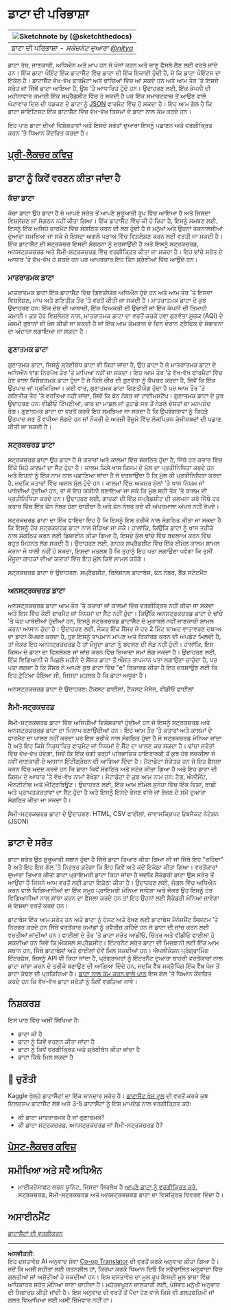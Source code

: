 <!--
CO_OP_TRANSLATOR_METADATA:
{
  "original_hash": "356d12cffc3125db133a2d27b827a745",
  "translation_date": "2025-08-27T17:19:37+00:00",
  "source_file": "1-Introduction/03-defining-data/README.md",
  "language_code": "pa"
}
-->
# ਡਾਟਾ ਦੀ ਪਰਿਭਾਸ਼ਾ

|![ Sketchnote by [(@sketchthedocs)](https://sketchthedocs.dev) ](../../sketchnotes/03-DefiningData.png)|
|:---:|
|ਡਾਟਾ ਦੀ ਪਰਿਭਾਸ਼ਾ - _ਸਕੇਚਨੋਟ ਦੁਆਰਾ [@nitya](https://twitter.com/nitya)_ |

ਡਾਟਾ ਤੱਥ, ਜਾਣਕਾਰੀ, ਅਧਿਐਨ ਅਤੇ ਮਾਪ ਹਨ ਜੋ ਖੋਜਾਂ ਕਰਨ ਅਤੇ ਜਾਣੂ ਫੈਸਲੇ ਲੈਣ ਲਈ ਵਰਤੇ ਜਾਂਦੇ ਹਨ। ਇੱਕ ਡਾਟਾ ਪੌਇੰਟ ਇੱਕ ਡਾਟਾਸੈੱਟ ਵਿੱਚ ਡਾਟਾ ਦੀ ਇੱਕ ਇਕਾਈ ਹੁੰਦੀ ਹੈ, ਜੋ ਕਿ ਡਾਟਾ ਪੌਇੰਟਸ ਦਾ ਇਕੱਠ ਹੈ। ਡਾਟਾਸੈੱਟ ਵੱਖ-ਵੱਖ ਫਾਰਮੈਟਾਂ ਅਤੇ ਢਾਂਚਿਆਂ ਵਿੱਚ ਆ ਸਕਦੇ ਹਨ ਅਤੇ ਆਮ ਤੌਰ 'ਤੇ ਇਸਦੇ ਸਰੋਤ ਜਾਂ ਜਿੱਥੋਂ ਡਾਟਾ ਆਇਆ ਹੈ, ਉਸ 'ਤੇ ਆਧਾਰਿਤ ਹੁੰਦੇ ਹਨ। ਉਦਾਹਰਣ ਲਈ, ਇੱਕ ਕੰਪਨੀ ਦੀ ਮਹੀਨਾਵਾਰ ਕਮਾਈ ਇੱਕ ਸਪ੍ਰੈਡਸ਼ੀਟ ਵਿੱਚ ਹੋ ਸਕਦੀ ਹੈ ਪਰ ਇੱਕ ਸਮਾਰਟਵਾਚ ਤੋਂ ਆਉਣ ਵਾਲੇ ਘੰਟਾਵਾਰ ਦਿਲ ਦੀ ਧੜਕਣ ਦੇ ਡਾਟਾ ਨੂੰ [JSON](https://stackoverflow.com/a/383699) ਫਾਰਮੈਟ ਵਿੱਚ ਹੋ ਸਕਦਾ ਹੈ। ਇਹ ਆਮ ਗੱਲ ਹੈ ਕਿ ਡਾਟਾ ਸਾਇੰਟਿਸਟ ਇੱਕ ਡਾਟਾਸੈੱਟ ਵਿੱਚ ਵੱਖ-ਵੱਖ ਕਿਸਮਾਂ ਦੇ ਡਾਟਾ ਨਾਲ ਕੰਮ ਕਰਦੇ ਹਨ।

ਇਹ ਪਾਠ ਡਾਟਾ ਦੀਆਂ ਵਿਸ਼ੇਸ਼ਤਾਵਾਂ ਅਤੇ ਇਸਦੇ ਸਰੋਤਾਂ ਦੁਆਰਾ ਇਸਨੂੰ ਪਛਾਣਨ ਅਤੇ ਵਰਗੀਕ੍ਰਿਤ ਕਰਨ 'ਤੇ ਧਿਆਨ ਕੇਂਦਰਿਤ ਕਰਦਾ ਹੈ।

## [ਪ੍ਰੀ-ਲੈਕਚਰ ਕਵਿਜ਼](https://purple-hill-04aebfb03.1.azurestaticapps.net/quiz/4)

## ਡਾਟਾ ਨੂੰ ਕਿਵੇਂ ਵਰਣਨ ਕੀਤਾ ਜਾਂਦਾ ਹੈ

### ਕੱਚਾ ਡਾਟਾ  
ਕੱਚਾ ਡਾਟਾ ਉਹ ਡਾਟਾ ਹੈ ਜੋ ਆਪਣੇ ਸਰੋਤ ਤੋਂ ਆਪਣੇ ਸ਼ੁਰੂਆਤੀ ਰੂਪ ਵਿੱਚ ਆਇਆ ਹੈ ਅਤੇ ਜਿਸਦਾ ਵਿਸ਼ਲੇਸ਼ਣ ਜਾਂ ਸੰਗਠਨ ਨਹੀਂ ਕੀਤਾ ਗਿਆ। ਇੱਕ ਡਾਟਾਸੈੱਟ ਵਿੱਚ ਕੀ ਹੋ ਰਿਹਾ ਹੈ, ਇਸਨੂੰ ਸਮਝਣ ਲਈ, ਇਸਨੂੰ ਇੱਕ ਅਜਿਹੇ ਫਾਰਮੈਟ ਵਿੱਚ ਸੰਗਠਿਤ ਕਰਨ ਦੀ ਲੋੜ ਹੁੰਦੀ ਹੈ ਜੋ ਮਨੁੱਖਾਂ ਅਤੇ ਉਹਨਾਂ ਤਕਨਾਲੋਜੀਆਂ ਦੁਆਰਾ ਸਮਝਿਆ ਜਾ ਸਕੇ ਜੋ ਇਸਦਾ ਅਗਲੇ ਪੜਾਅ ਵਿੱਚ ਵਿਸ਼ਲੇਸ਼ਣ ਕਰਨ ਲਈ ਵਰਤੀ ਜਾ ਸਕਦੀ ਹੈ। ਇੱਕ ਡਾਟਾਸੈੱਟ ਦੀ ਸਟ੍ਰਕਚਰ ਇਸਦੀ ਸੰਗਠਨਾ ਨੂੰ ਦਰਸਾਉਂਦੀ ਹੈ ਅਤੇ ਇਸਨੂੰ ਸਟ੍ਰਕਚਰਡ, ਅਨਸਟ੍ਰਕਚਰਡ ਅਤੇ ਸੈਮੀ-ਸਟ੍ਰਕਚਰਡ ਵਿੱਚ ਵਰਗੀਕ੍ਰਿਤ ਕੀਤਾ ਜਾ ਸਕਦਾ ਹੈ। ਇਹ ਢਾਂਚੇ ਸਰੋਤ ਦੇ ਆਧਾਰ 'ਤੇ ਵੱਖ-ਵੱਖ ਹੋ ਸਕਦੇ ਹਨ ਪਰ ਆਖਰਕਾਰ ਇਹ ਤਿੰਨ ਸ਼੍ਰੇਣੀਆਂ ਵਿੱਚ ਆਉਂਦੇ ਹਨ।

### ਮਾਤਰਾਤਮਕ ਡਾਟਾ  
ਮਾਤਰਾਤਮਕ ਡਾਟਾ ਇੱਕ ਡਾਟਾਸੈੱਟ ਵਿੱਚ ਗਿਣਤੀਯੋਗ ਅਧਿਐਨ ਹੁੰਦੇ ਹਨ ਅਤੇ ਆਮ ਤੌਰ 'ਤੇ ਇਸਦਾ ਵਿਸ਼ਲੇਸ਼ਣ, ਮਾਪ ਅਤੇ ਗਣਿਤੀਕ ਤੌਰ 'ਤੇ ਵਰਤੋਂ ਕੀਤੀ ਜਾ ਸਕਦੀ ਹੈ। ਮਾਤਰਾਤਮਕ ਡਾਟਾ ਦੇ ਕੁਝ ਉਦਾਹਰਣ ਹਨ: ਇੱਕ ਦੇਸ਼ ਦੀ ਆਬਾਦੀ, ਇੱਕ ਵਿਅਕਤੀ ਦੀ ਉਚਾਈ ਜਾਂ ਇੱਕ ਕੰਪਨੀ ਦੀ ਤਿਮਾਹੀ ਕਮਾਈ। ਕੁਝ ਹੋਰ ਵਿਸ਼ਲੇਸ਼ਣ ਨਾਲ, ਮਾਤਰਾਤਮਕ ਡਾਟਾ ਦਾ ਵਰਤੋਂ ਕਰਕੇ ਹਵਾ ਗੁਣਵੱਤਾ ਸੂਚਕ (AQI) ਦੇ ਮੌਸਮੀ ਰੁਝਾਨਾਂ ਦੀ ਖੋਜ ਕੀਤੀ ਜਾ ਸਕਦੀ ਹੈ ਜਾਂ ਇੱਕ ਆਮ ਕੰਮਕਾਜ ਦੇ ਦਿਨ ਦੌਰਾਨ ਟ੍ਰੈਫਿਕ ਦੇ ਸੰਭਾਵਨਾ ਦਾ ਅੰਦਾਜ਼ਾ ਲਗਾਇਆ ਜਾ ਸਕਦਾ ਹੈ।

### ਗੁਣਾਤਮਕ ਡਾਟਾ  
ਗੁਣਾਤਮਕ ਡਾਟਾ, ਜਿਸਨੂੰ ਸ਼੍ਰੇਣੀਬੱਧ ਡਾਟਾ ਵੀ ਕਿਹਾ ਜਾਂਦਾ ਹੈ, ਉਹ ਡਾਟਾ ਹੈ ਜੋ ਮਾਤਰਾਤਮਕ ਡਾਟਾ ਦੇ ਅਧਿਐਨ ਵਾਂਗ ਨਿਰਪੱਖ ਤੌਰ 'ਤੇ ਮਾਪਿਆ ਨਹੀਂ ਜਾ ਸਕਦਾ। ਇਹ ਆਮ ਤੌਰ 'ਤੇ ਵੱਖ-ਵੱਖ ਫਾਰਮੈਟਾਂ ਵਿੱਚ ਹੋਣ ਵਾਲਾ ਵਿਸ਼ੇਸ਼ਤਮਕ ਡਾਟਾ ਹੁੰਦਾ ਹੈ ਜੋ ਕਿਸੇ ਚੀਜ਼ ਦੀ ਗੁਣਵੱਤਾ ਨੂੰ ਕੈਪਚਰ ਕਰਦਾ ਹੈ, ਜਿਵੇਂ ਕਿ ਇੱਕ ਉਤਪਾਦ ਜਾਂ ਪ੍ਰਕਿਰਿਆ। ਕਈ ਵਾਰ, ਗੁਣਾਤਮਕ ਡਾਟਾ ਗਿਣਤੀਯੋਗ ਹੁੰਦਾ ਹੈ ਪਰ ਆਮ ਤੌਰ 'ਤੇ ਗਣਿਤੀਕ ਤੌਰ 'ਤੇ ਵਰਤਿਆ ਨਹੀਂ ਜਾਂਦਾ, ਜਿਵੇਂ ਕਿ ਫੋਨ ਨੰਬਰ ਜਾਂ ਟਾਈਮਸਟੈਂਪ। ਗੁਣਾਤਮਕ ਡਾਟਾ ਦੇ ਕੁਝ ਉਦਾਹਰਣ ਹਨ: ਵੀਡੀਓ ਟਿੱਪਣੀਆਂ, ਕਾਰ ਦਾ ਮਾਡਲ ਜਾਂ ਤੁਹਾਡੇ ਸਭ ਤੋਂ ਨੇੜਲੇ ਦੋਸਤਾਂ ਦਾ ਮਨਪਸੰਦ ਰੰਗ। ਗੁਣਾਤਮਕ ਡਾਟਾ ਦਾ ਵਰਤੋਂ ਕਰਕੇ ਇਹ ਸਮਝਿਆ ਜਾ ਸਕਦਾ ਹੈ ਕਿ ਉਪਭੋਗਤਾਵਾਂ ਨੂੰ ਕਿਹੜੇ ਉਤਪਾਦ ਸਭ ਤੋਂ ਵਧੀਆ ਲੱਗਦੇ ਹਨ ਜਾਂ ਨੌਕਰੀ ਦੇ ਅਰਜ਼ੀ ਰੈਜ਼ੂਮੇ ਵਿੱਚ ਲੋਕਪ੍ਰਿਯ ਕੁੰਜੀਸ਼ਬਦਾਂ ਦੀ ਪਛਾਣ ਕੀਤੀ ਜਾ ਸਕਦੀ ਹੈ।

### ਸਟ੍ਰਕਚਰਡ ਡਾਟਾ  
ਸਟ੍ਰਕਚਰਡ ਡਾਟਾ ਉਹ ਡਾਟਾ ਹੈ ਜੋ ਕਤਾਰਾਂ ਅਤੇ ਕਾਲਮਾਂ ਵਿੱਚ ਸੰਗਠਿਤ ਹੁੰਦਾ ਹੈ, ਜਿੱਥੇ ਹਰ ਕਤਾਰ ਵਿੱਚ ਇੱਕੋ ਜਿਹੇ ਕਾਲਮਾਂ ਦਾ ਸੈੱਟ ਹੁੰਦਾ ਹੈ। ਕਾਲਮ ਕਿਸੇ ਖਾਸ ਕਿਸਮ ਦੇ ਮੁੱਲ ਦਾ ਪ੍ਰਤੀਨਿਧਿਤਾ ਕਰਦੇ ਹਨ ਅਤੇ ਇਹਨਾਂ ਨੂੰ ਇੱਕ ਨਾਮ ਨਾਲ ਪਛਾਣਿਆ ਜਾਂਦਾ ਹੈ ਜੋ ਦਰਸਾਉਂਦਾ ਹੈ ਕਿ ਮੁੱਲ ਕੀ ਪ੍ਰਤੀਨਿਧਿਤਾ ਕਰਦਾ ਹੈ, ਜਦਕਿ ਕਤਾਰਾਂ ਵਿੱਚ ਅਸਲ ਮੁੱਲ ਹੁੰਦੇ ਹਨ। ਕਾਲਮਾਂ ਵਿੱਚ ਅਕਸਰ ਮੁੱਲਾਂ 'ਤੇ ਖਾਸ ਨਿਯਮ ਜਾਂ ਪਾਬੰਦੀਆਂ ਹੁੰਦੀਆਂ ਹਨ, ਤਾਂ ਜੋ ਇਹ ਯਕੀਨੀ ਬਣਾਇਆ ਜਾ ਸਕੇ ਕਿ ਮੁੱਲ ਸਹੀ ਤੌਰ 'ਤੇ ਕਾਲਮ ਦੀ ਪ੍ਰਤੀਨਿਧਿਤਾ ਕਰਦੇ ਹਨ। ਉਦਾਹਰਣ ਲਈ, ਗਾਹਕਾਂ ਦੀ ਇੱਕ ਸਪ੍ਰੈਡਸ਼ੀਟ ਦੀ ਕਲਪਨਾ ਕਰੋ ਜਿੱਥੇ ਹਰ ਕਤਾਰ ਵਿੱਚ ਇੱਕ ਫੋਨ ਨੰਬਰ ਹੋਣਾ ਚਾਹੀਦਾ ਹੈ ਅਤੇ ਫੋਨ ਨੰਬਰ ਕਦੇ ਵੀ ਅੱਖਰਮਾਲਾ ਅੱਖਰ ਨਹੀਂ ਰੱਖਦੇ। 

ਸਟ੍ਰਕਚਰਡ ਡਾਟਾ ਦਾ ਇੱਕ ਫਾਇਦਾ ਇਹ ਹੈ ਕਿ ਇਸਨੂੰ ਇਸ ਤਰੀਕੇ ਨਾਲ ਸੰਗਠਿਤ ਕੀਤਾ ਜਾ ਸਕਦਾ ਹੈ ਕਿ ਇਸਨੂੰ ਹੋਰ ਸਟ੍ਰਕਚਰਡ ਡਾਟਾ ਨਾਲ ਜੋੜਿਆ ਜਾ ਸਕੇ। ਹਾਲਾਂਕਿ, ਕਿਉਂਕਿ ਡਾਟਾ ਨੂੰ ਖਾਸ ਤਰੀਕੇ ਨਾਲ ਸੰਗਠਿਤ ਕਰਨ ਲਈ ਡਿਜ਼ਾਈਨ ਕੀਤਾ ਗਿਆ ਹੈ, ਇਸਦੇ ਕੁੱਲ ਢਾਂਚੇ ਵਿੱਚ ਬਦਲਾਅ ਕਰਨ ਵਿੱਚ ਬਹੁਤ ਮਿਹਨਤ ਲੱਗ ਸਕਦੀ ਹੈ। ਉਦਾਹਰਣ ਲਈ, ਗਾਹਕ ਸਪ੍ਰੈਡਸ਼ੀਟ ਵਿੱਚ ਇੱਕ ਈਮੇਲ ਕਾਲਮ ਸ਼ਾਮਲ ਕਰਨਾ ਜੋ ਖਾਲੀ ਨਹੀਂ ਹੋ ਸਕਦਾ, ਇਸਦਾ ਮਤਲਬ ਹੈ ਕਿ ਤੁਹਾਨੂੰ ਇਹ ਪਤਾ ਲਗਾਉਣਾ ਪਵੇਗਾ ਕਿ ਤੁਸੀਂ ਮੌਜੂਦਾ ਗਾਹਕਾਂ ਦੀਆਂ ਕਤਾਰਾਂ ਵਿੱਚ ਇਹ ਮੁੱਲ ਕਿਵੇਂ ਸ਼ਾਮਲ ਕਰੋਗੇ।

ਸਟ੍ਰਕਚਰਡ ਡਾਟਾ ਦੇ ਉਦਾਹਰਣ: ਸਪ੍ਰੈਡਸ਼ੀਟ, ਰਿਲੇਸ਼ਨਲ ਡਾਟਾਬੇਸ, ਫੋਨ ਨੰਬਰ, ਬੈਂਕ ਸਟੇਟਮੈਂਟ

### ਅਨਸਟ੍ਰਕਚਰਡ ਡਾਟਾ  
ਅਨਸਟ੍ਰਕਚਰਡ ਡਾਟਾ ਆਮ ਤੌਰ 'ਤੇ ਕਤਾਰਾਂ ਜਾਂ ਕਾਲਮਾਂ ਵਿੱਚ ਵਰਗੀਕ੍ਰਿਤ ਨਹੀਂ ਕੀਤਾ ਜਾ ਸਕਦਾ ਅਤੇ ਇਸ ਵਿੱਚ ਕੋਈ ਫਾਰਮੈਟ ਜਾਂ ਨਿਯਮਾਂ ਦਾ ਸੈੱਟ ਨਹੀਂ ਹੁੰਦਾ। ਕਿਉਂਕਿ ਅਨਸਟ੍ਰਕਚਰਡ ਡਾਟਾ ਦੇ ਢਾਂਚੇ 'ਤੇ ਘੱਟ ਪਾਬੰਦੀਆਂ ਹੁੰਦੀਆਂ ਹਨ, ਇਸਨੂੰ ਸਟ੍ਰਕਚਰਡ ਡਾਟਾਸੈੱਟ ਦੇ ਮੁਕਾਬਲੇ ਨਵੀਂ ਜਾਣਕਾਰੀ ਸ਼ਾਮਲ ਕਰਨਾ ਆਸਾਨ ਹੁੰਦਾ ਹੈ। ਉਦਾਹਰਣ ਲਈ, ਜੇਕਰ ਇੱਕ ਸੈਂਸਰ ਜੋ ਹਰ 2 ਮਿੰਟ ਬਾਅਦ ਵਾਤਾਵਰਣ ਦਬਾਅ ਦਾ ਡਾਟਾ ਕੈਪਚਰ ਕਰਦਾ ਹੈ, ਹੁਣ ਇਸਨੂੰ ਤਾਪਮਾਨ ਮਾਪਣ ਅਤੇ ਰਿਕਾਰਡ ਕਰਨ ਦੀ ਅਪਡੇਟ ਮਿਲਦੀ ਹੈ, ਤਾਂ ਜੇਕਰ ਇਹ ਅਨਸਟ੍ਰਕਚਰਡ ਹੈ ਤਾਂ ਮੌਜੂਦਾ ਡਾਟਾ ਨੂੰ ਬਦਲਣ ਦੀ ਲੋੜ ਨਹੀਂ ਹੁੰਦੀ। ਹਾਲਾਂਕਿ, ਇਸ ਕਿਸਮ ਦੇ ਡਾਟਾ ਦਾ ਵਿਸ਼ਲੇਸ਼ਣ ਜਾਂ ਜਾਂਚ ਕਰਨ ਵਿੱਚ ਜ਼ਿਆਦਾ ਸਮਾਂ ਲੱਗ ਸਕਦਾ ਹੈ। ਉਦਾਹਰਣ ਲਈ, ਇੱਕ ਵਿਗਿਆਨੀ ਜੋ ਪਿਛਲੇ ਮਹੀਨੇ ਦੇ ਸੈਂਸਰ ਡਾਟਾ ਤੋਂ ਔਸਤ ਤਾਪਮਾਨ ਪਤਾ ਲਗਾਉਣਾ ਚਾਹੁੰਦਾ ਹੈ, ਪਰ ਪਤਾ ਲਗਦਾ ਹੈ ਕਿ ਸੈਂਸਰ ਨੇ ਆਪਣੇ ਕੁਝ ਡਾਟਾ ਵਿੱਚ "e" ਰਿਕਾਰਡ ਕੀਤਾ ਹੈ ਇਹ ਦਰਸਾਉਣ ਲਈ ਕਿ ਇਹ ਟੁੱਟਿਆ ਹੋਇਆ ਸੀ, ਜਿਸਦਾ ਮਤਲਬ ਹੈ ਕਿ ਡਾਟਾ ਅਧੂਰਾ ਹੈ।

ਅਨਸਟ੍ਰਕਚਰਡ ਡਾਟਾ ਦੇ ਉਦਾਹਰਣ: ਟੈਕਸਟ ਫਾਈਲਾਂ, ਟੈਕਸਟ ਮੈਸੇਜ, ਵੀਡੀਓ ਫਾਈਲਾਂ

### ਸੈਮੀ-ਸਟ੍ਰਕਚਰਡ  
ਸੈਮੀ-ਸਟ੍ਰਕਚਰਡ ਡਾਟਾ ਵਿੱਚ ਅਜਿਹੀਆਂ ਵਿਸ਼ੇਸ਼ਤਾਵਾਂ ਹੁੰਦੀਆਂ ਹਨ ਜੋ ਇਸਨੂੰ ਸਟ੍ਰਕਚਰਡ ਅਤੇ ਅਨਸਟ੍ਰਕਚਰਡ ਡਾਟਾ ਦਾ ਮਿਲਾਪ ਬਣਾਉਂਦੀਆਂ ਹਨ। ਇਹ ਆਮ ਤੌਰ 'ਤੇ ਕਤਾਰਾਂ ਅਤੇ ਕਾਲਮਾਂ ਦੇ ਫਾਰਮੈਟ ਦਾ ਪਾਲਣ ਨਹੀਂ ਕਰਦਾ ਪਰ ਇਸ ਤਰੀਕੇ ਨਾਲ ਸੰਗਠਿਤ ਹੁੰਦਾ ਹੈ ਜੋ ਸਟ੍ਰਕਚਰਡ ਮੰਨਿਆ ਜਾਂਦਾ ਹੈ ਅਤੇ ਇਹ ਕਿਸੇ ਨਿਰਧਾਰਿਤ ਫਾਰਮੈਟ ਜਾਂ ਨਿਯਮਾਂ ਦੇ ਸੈੱਟ ਦਾ ਪਾਲਣ ਕਰ ਸਕਦਾ ਹੈ। ਢਾਂਚਾ ਸਰੋਤਾਂ ਵਿੱਚ ਵੱਖ-ਵੱਖ ਹੋਵੇਗਾ, ਜਿਵੇਂ ਕਿ ਇੱਕ ਚੰਗੀ ਤਰ੍ਹਾਂ ਪਰਿਭਾਸ਼ਿਤ ਹਾਇਰਾਰਕੀ ਤੋਂ ਕੁਝ ਹੋਰ ਲਚਕੀਲਾ ਜੋ ਨਵੀਂ ਜਾਣਕਾਰੀ ਦੇ ਆਸਾਨ ਇੰਟੀਗ੍ਰੇਸ਼ਨ ਦੀ ਆਗਿਆ ਦਿੰਦਾ ਹੈ। ਮੈਟਾਡੇਟਾ ਸੰਕੇਤਕ ਹਨ ਜੋ ਇਹ ਫੈਸਲਾ ਕਰਨ ਵਿੱਚ ਮਦਦ ਕਰਦੇ ਹਨ ਕਿ ਡਾਟਾ ਕਿਵੇਂ ਸੰਗਠਿਤ ਅਤੇ ਸਟੋਰ ਕੀਤਾ ਗਿਆ ਹੈ ਅਤੇ ਇਹ ਡਾਟਾ ਦੀ ਕਿਸਮ ਦੇ ਆਧਾਰ 'ਤੇ ਵੱਖ-ਵੱਖ ਨਾਮਾਂ ਰੱਖੇਗਾ। ਮੈਟਾਡੇਟਾ ਦੇ ਕੁਝ ਆਮ ਨਾਮ ਹਨ: ਟੈਗ, ਐਲੀਮੈਂਟ, ਐਨਟੀਟੀਜ਼ ਅਤੇ ਐਟ੍ਰਿਬਿਊਟ। ਉਦਾਹਰਣ ਲਈ, ਇੱਕ ਆਮ ਈਮੇਲ ਸੁਨੇਹਾ ਵਿੱਚ ਇੱਕ ਵਿਸ਼ਾ, ਬਾਡੀ ਅਤੇ ਪ੍ਰਾਪਤਕਰਤਾਵਾਂ ਦਾ ਸੈੱਟ ਹੁੰਦਾ ਹੈ ਅਤੇ ਇਸਨੂੰ ਇਸਦੇ ਭੇਜਣ ਵਾਲੇ ਜਾਂ ਭੇਜਣ ਦੇ ਸਮੇਂ ਦੁਆਰਾ ਸੰਗਠਿਤ ਕੀਤਾ ਜਾ ਸਕਦਾ ਹੈ।

ਸੈਮੀ-ਸਟ੍ਰਕਚਰਡ ਡਾਟਾ ਦੇ ਉਦਾਹਰਣ: HTML, CSV ਫਾਈਲਾਂ, ਜਾਵਾਸਕ੍ਰਿਪਟ ਓਬਜੈਕਟ ਨੋਟੇਸ਼ਨ (JSON)

## ਡਾਟਾ ਦੇ ਸਰੋਤ  

ਡਾਟਾ ਸਰੋਤ ਉਹ ਸ਼ੁਰੂਆਤੀ ਸਥਾਨ ਹੁੰਦਾ ਹੈ ਜਿੱਥੇ ਡਾਟਾ ਤਿਆਰ ਕੀਤਾ ਗਿਆ ਸੀ ਜਾਂ ਜਿੱਥੇ ਇਹ "ਰਹਿੰਦਾ" ਹੈ ਅਤੇ ਇਹ ਇਸ ਗੱਲ 'ਤੇ ਨਿਰਭਰ ਕਰੇਗਾ ਕਿ ਇਹ ਕਿਵੇਂ ਅਤੇ ਕਦੋਂ ਇਕੱਠਾ ਕੀਤਾ ਗਿਆ। ਵਰਤੋਂਕਾਰਾਂ ਦੁਆਰਾ ਤਿਆਰ ਕੀਤਾ ਡਾਟਾ ਪ੍ਰਾਇਮਰੀ ਡਾਟਾ ਕਿਹਾ ਜਾਂਦਾ ਹੈ ਜਦਕਿ ਸੈਕੰਡਰੀ ਡਾਟਾ ਉਸ ਸਰੋਤ ਤੋਂ ਆਉਂਦਾ ਹੈ ਜਿਸਨੇ ਆਮ ਵਰਤੋਂ ਲਈ ਡਾਟਾ ਇਕੱਠਾ ਕੀਤਾ ਹੈ। ਉਦਾਹਰਣ ਲਈ, ਜੰਗਲ ਵਿੱਚ ਅਧਿਐਨ ਕਰਨ ਵਾਲੇ ਵਿਗਿਆਨੀਆਂ ਦਾ ਇੱਕ ਸਮੂਹ ਪ੍ਰਾਇਮਰੀ ਮੰਨਿਆ ਜਾਵੇਗਾ ਅਤੇ ਜੇਕਰ ਉਹ ਇਸਨੂੰ ਹੋਰ ਵਿਗਿਆਨੀਆਂ ਨਾਲ ਸਾਂਝਾ ਕਰਨ ਦਾ ਫੈਸਲਾ ਕਰਦੇ ਹਨ ਤਾਂ ਇਹ ਉਹਨਾਂ ਲਈ ਸੈਕੰਡਰੀ ਮੰਨਿਆ ਜਾਵੇਗਾ ਜੋ ਇਸਦਾ ਵਰਤੋਂ ਕਰਦੇ ਹਨ।

ਡਾਟਾਬੇਸ ਇੱਕ ਆਮ ਸਰੋਤ ਹਨ ਅਤੇ ਡਾਟਾ ਨੂੰ ਹੋਸਟ ਅਤੇ ਰੱਖਣ ਲਈ ਡਾਟਾਬੇਸ ਮੈਨੇਜਮੈਂਟ ਸਿਸਟਮ 'ਤੇ ਨਿਰਭਰ ਕਰਦੇ ਹਨ ਜਿੱਥੇ ਵਰਤੋਂਕਾਰ ਕਮਾਂਡਾਂ ਨੂੰ ਕਵੈਰੀਜ਼ ਕਹਿੰਦੇ ਹਨ ਜੋ ਡਾਟਾ ਦੀ ਜਾਂਚ ਕਰਨ ਲਈ ਵਰਤੀਆਂ ਜਾਂਦੀਆਂ ਹਨ। ਫਾਈਲਾਂ ਦੇ ਤੌਰ 'ਤੇ ਡਾਟਾ ਸਰੋਤ ਆਡੀਓ, ਚਿੱਤਰ ਅਤੇ ਵੀਡੀਓ ਫਾਈਲਾਂ ਹੋ ਸਕਦੀਆਂ ਹਨ ਜਿਵੇਂ ਕਿ ਐਕਸਲ ਸਪ੍ਰੈਡਸ਼ੀਟ। ਇੰਟਰਨੈਟ ਸਰੋਤ ਡਾਟਾ ਦੀ ਮਿਜ਼ਬਾਨੀ ਲਈ ਇੱਕ ਆਮ ਸਥਾਨ ਹਨ, ਜਿੱਥੇ ਡਾਟਾਬੇਸਾਂ ਅਤੇ ਫਾਈਲਾਂ ਦੋਵੇਂ ਮਿਲ ਸਕਦੀਆਂ ਹਨ। ਐਪਲੀਕੇਸ਼ਨ ਪ੍ਰੋਗ੍ਰਾਮਿੰਗ ਇੰਟਰਫੇਸ, ਜਿਸਨੂੰ API ਵੀ ਕਿਹਾ ਜਾਂਦਾ ਹੈ, ਪ੍ਰੋਗ੍ਰਾਮਰਾਂ ਨੂੰ ਇੰਟਰਨੈਟ ਦੁਆਰਾ ਬਾਹਰੀ ਵਰਤੋਂਕਾਰਾਂ ਨਾਲ ਡਾਟਾ ਸਾਂਝਾ ਕਰਨ ਦੇ ਤਰੀਕੇ ਬਣਾਉਣ ਦੀ ਆਗਿਆ ਦਿੰਦੇ ਹਨ, ਜਦਕਿ ਵੈੱਬ ਸਕ੍ਰੈਪਿੰਗ ਇੱਕ ਵੈੱਬ ਪੇਜ ਤੋਂ ਡਾਟਾ ਕੱਢਣ ਦੀ ਪ੍ਰਕਿਰਿਆ ਹੈ। [ਡਾਟਾ ਨਾਲ ਕੰਮ ਕਰਨ ਵਾਲੇ ਪਾਠ](../../../../../../../../../2-Working-With-Data) ਇਸ ਗੱਲ 'ਤੇ ਧਿਆਨ ਕੇਂਦਰਿਤ ਕਰਦੇ ਹਨ ਕਿ ਵੱਖ-ਵੱਖ ਡਾਟਾ ਸਰੋਤਾਂ ਨੂੰ ਕਿਵੇਂ ਵਰਤਿਆ ਜਾਵੇ।

## ਨਿਸ਼ਕਰਸ਼  

ਇਸ ਪਾਠ ਵਿੱਚ ਅਸੀਂ ਸਿੱਖਿਆ ਹੈ:

- ਡਾਟਾ ਕੀ ਹੈ  
- ਡਾਟਾ ਨੂੰ ਕਿਵੇਂ ਵਰਣਨ ਕੀਤਾ ਜਾਂਦਾ ਹੈ  
- ਡਾਟਾ ਨੂੰ ਕਿਵੇਂ ਵਰਗੀਕ੍ਰਿਤ ਅਤੇ ਸ਼੍ਰੇਣੀਬੱਧ ਕੀਤਾ ਜਾਂਦਾ ਹੈ  
- ਡਾਟਾ ਕਿੱਥੇ ਮਿਲ ਸਕਦਾ ਹੈ  

## 🚀 ਚੁਣੌਤੀ  

Kaggle ਖੁੱਲ੍ਹੇ ਡਾਟਾਸੈੱਟਾਂ ਦਾ ਇੱਕ ਸ਼ਾਨਦਾਰ ਸਰੋਤ ਹੈ। [ਡਾਟਾਸੈੱਟ ਖੋਜ ਟੂਲ](https://www.kaggle.com/datasets) ਦੀ ਵਰਤੋਂ ਕਰਕੇ ਕੁਝ ਦਿਲਚਸਪ ਡਾਟਾਸੈੱਟ ਲੱਭੋ ਅਤੇ 3-5 ਡਾਟਾਸੈੱਟਾਂ ਨੂੰ ਇਸ ਮਾਪਦੰਡ ਨਾਲ ਵਰਗੀਕ੍ਰਿਤ ਕਰੋ:

- ਕੀ ਡਾਟਾ ਮਾਤਰਾਤਮਕ ਹੈ ਜਾਂ ਗੁਣਾਤਮਕ?  
- ਕੀ ਡਾਟਾ ਸਟ੍ਰਕਚਰਡ, ਅਨਸਟ੍ਰਕਚਰਡ ਜਾਂ ਸੈਮੀ-ਸਟ੍ਰਕਚਰਡ ਹੈ?  

## [ਪੋਸਟ-ਲੈਕਚਰ ਕਵਿਜ਼](https://purple-hill-04aebfb03.1.azurestaticapps.net/quiz/5)

## ਸਮੀਖਿਆ ਅਤੇ ਸਵੈ ਅਧਿਐਨ  

- ਮਾਈਕਰੋਸਾਫਟ ਲਰਨ ਯੂਨਿਟ, ਜਿਸਦਾ ਸਿਰਲੇਖ ਹੈ [ਆਪਣੇ ਡਾਟਾ ਨੂੰ ਵਰਗੀਕ੍ਰਿਤ ਕਰੋ](https://docs.microsoft.com/en-us/learn/modules/choose-storage-approach-in-azure/2-classify-data), ਸਟ੍ਰਕਚਰਡ, ਸੈਮੀ-ਸਟ੍ਰਕਚਰਡ ਅਤੇ ਅਨਸਟ੍ਰਕਚਰਡ ਡਾਟਾ ਦਾ ਵਿਸਤ੍ਰਿਤ ਵਿਵਰਣ ਦਿੰਦਾ ਹੈ।  

## ਅਸਾਈਨਮੈਂਟ  

[ਡਾਟਾਸੈੱਟਾਂ ਦੀ ਵਰਗੀਕਰਨ](assignment.md)  

---

**ਅਸਵੀਕਤੀ**:  
ਇਹ ਦਸਤਾਵੇਜ਼ AI ਅਨੁਵਾਦ ਸੇਵਾ [Co-op Translator](https://github.com/Azure/co-op-translator) ਦੀ ਵਰਤੋਂ ਕਰਕੇ ਅਨੁਵਾਦ ਕੀਤਾ ਗਿਆ ਹੈ। ਜਦੋਂ ਕਿ ਅਸੀਂ ਸਹੀਤਾ ਲਈ ਯਤਨਸ਼ੀਲ ਹਾਂ, ਕਿਰਪਾ ਕਰਕੇ ਧਿਆਨ ਦਿਓ ਕਿ ਸਵੈਚਾਲਿਤ ਅਨੁਵਾਦਾਂ ਵਿੱਚ ਗਲਤੀਆਂ ਜਾਂ ਅਸੁੱਤੀਆਂ ਹੋ ਸਕਦੀਆਂ ਹਨ। ਇਸ ਦਸਤਾਵੇਜ਼ ਦਾ ਮੂਲ ਰੂਪ ਇਸਦੀ ਮੂਲ ਭਾਸ਼ਾ ਵਿੱਚ ਅਧਿਕਾਰਤ ਸਰੋਤ ਮੰਨਿਆ ਜਾਣਾ ਚਾਹੀਦਾ ਹੈ। ਮਹੱਤਵਪੂਰਨ ਜਾਣਕਾਰੀ ਲਈ, ਪੇਸ਼ੇਵਰ ਮਨੁੱਖੀ ਅਨੁਵਾਦ ਦੀ ਸਿਫਾਰਸ਼ ਕੀਤੀ ਜਾਂਦੀ ਹੈ। ਇਸ ਅਨੁਵਾਦ ਦੀ ਵਰਤੋਂ ਤੋਂ ਪੈਦਾ ਹੋਣ ਵਾਲੇ ਕਿਸੇ ਵੀ ਗਲਤਫਹਿਮੀ ਜਾਂ ਗਲਤ ਵਿਆਖਿਆ ਲਈ ਅਸੀਂ ਜ਼ਿੰਮੇਵਾਰ ਨਹੀਂ ਹਾਂ।